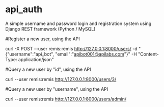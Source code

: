 # api_auth
A simple username and password login and registration system using Django REST framework (Python / MySQL)

#Register a new user, using the API

curl -X POST --user remis:remis http://127.0.0.1:8000/users/ -d "{\"username\":\"api_bot", \"email\":\"apibot001@apilabs.com\"}" -H "Content-Type: application/json"

#Query a new user by "id", using the API

curl --user remis:remis http://127.0.0.1:8000/users/3/

#Query a new user by "username", using the API

curl --user remis:remis http://127.0.0.1:8000/users/admin/